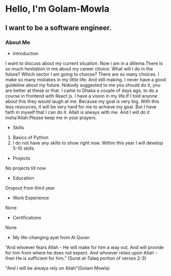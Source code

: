 # Hello, I'm Golam-Mowla
## I want to be a software engineer.
### About Me
- Introduction

I want to discuss about my current situation. Now i am in a dillema.There is so much hesitation in me about my career choice. What will I do in the future? Which sector I am going to choose? There are so many choices. I make so many mistakes in my little life. And still making. I never have a good guideline about my future. Nobody suggested to me you should do it, you are better at these or that. I came to Dhaka a couple of days ago, to do a course in frontend with React js. I have a vision in my life.If I told anyone about this they would laugh at me. Because my goal is very big. With this less resources, it will be very hard for me to achieve my goal. But I have faith in myself that I can do it. Allah is always with me. And I will do it insha'Allah.Please keep me in your prayers.

- Skills
1. Basics of Python
2. I do not have any skills to show right now. Within this year I will develop 5-10 skills

- Projects

No projects till now

- Education

Dropout from third year

- Work Experience

None

- Certifications

None

- My life-changing ayat from Al Quran

“And whoever fears Allah - He will make for him a way out, And will provide for him from where he does not expect. And whoever relies upon Allah - then He is sufficient for him,” (Surat at-Talaq portion of verses 2-3)

"And i will be always rely on Allah"(Golam Mowla)
